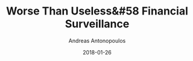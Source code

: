 ---
layout: writing
title: Worse Than Useless&#58 Financial Surveillance
date: 2018-01-26
categories: ['Society']
author: ['Andreas Antonopoulos']
excerpt: In this talk, Andreas makes a connection between medical pseudoscience and modern financial totalitarian surveillance, as practiced by banks and state intelligence agencies. He explores the hidden externalities and moral hazards inherent in KYC/AML policies, disconnecting whole countries and even continents from the world economy.
external_url: https://www.youtube.com/watch?v=n4F-h4xuXMk
---